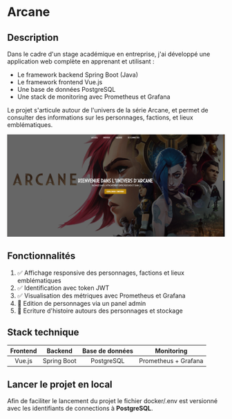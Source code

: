 # Arcane

## Description

Dans le cadre d'un stage académique en entreprise, j'ai développé une application web complète en apprenant et
utilisant :

- Le framework backend Spring Boot (Java)
- Le framework frontend Vue.js
- Une base de données PostgreSQL
- Une stack de monitoring avec Prometheus et Grafana

Le projet s'articule autour de l'univers de la série Arcane, et permet de consulter des informations sur les
personnages, factions, et lieux emblématiques.

![home.png](doc/home.png)

## Fonctionnalités

1. ✅ Affichage responsive des personnages, factions et lieux emblématiques
2. ✅ Identification avec token JWT
3. ✅ Visualisation des métriques avec Prometheus et Grafana
4. 🔧 Edition de personnages via un panel admin
5. 🔧 Ecriture d'histoire autours des personnages et stockage

## Stack technique
| Frontend |   Backend   | Base de données |      Monitoring      | 
|:--------:|:-----------:|:---------------:|:--------------------:|
|  Vue.js  | Spring Boot |   PostgreSQL    | Prometheus + Grafana | 

## Lancer le projet en local

Afin de faciliter le lancement du projet le fichier docker/.env est versionné avec les identifiants de connections
à **PostgreSQL**.